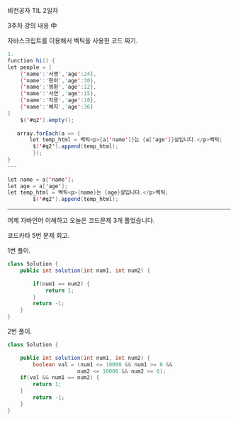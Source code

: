 비전공자 TIL 2일차 

3주차 강의 내용 中

자바스크립트를 이용해서 벡틱을 사용한 코드 짜기.

```JAVA
1.
function hi() {
let people = [
	{'name':'서영','age':24},
	{'name':'현아','age':30},
	{'name':'영환','age':12},
	{'name':'서연','age':15},
	{'name':'지용','age':18},
	{'name':'예지','age':36}    
]
    $('#q2').empty();
    
   array.forEach(a => {
       let temp_html = 벡틱<p>{a['name']}는 {a['age']}살입니다.</p>벡틱;
        $('#q2').append(temp_html);    
        });
} 
---
    
let name = a['name'];
let age = a['age'];
let temp_html = 벡틱<p>{name}는 {age}살입니다.</p>벡틱;
        $('#q2').append(temp_html);

```



---

어제 자바언어 이해하고 오늘은 코드문제 3개 풀었습니다.

코드카타 5번 문제 회고.

1번 풀이.

```java
class Solution {
    public int solution(int num1, int num2) {
        
        if(num1 == num2) {
            return 1;
        }
        return -1;
    }
}
```

2번 풀이.

```java
class Solution {
    
    public int solution(int num1, int num2) {
        boolean val = (num1 <= 10000 && num1 >= 0 &&
                      num2 <= 10000 && num2 >= 0);
    if(val && num1 == num2) {
        return 1;
    }
        return -1;
    }
}
```

